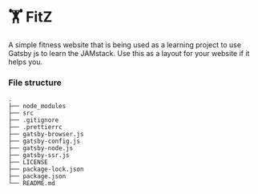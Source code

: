 # 🏋️ FitZ

A simple fitness website that is being used as a learning project to use Gatsby js to learn the JAMstack. Use this as a layout for your website if it helps you.

### File structure

    .
    ├── node_modules
    ├── src
    ├── .gitignore
    ├── .prettierrc
    ├── gatsby-browser.js
    ├── gatsby-config.js
    ├── gatsby-node.js
    ├── gatsby-ssr.js
    ├── LICENSE
    ├── package-lock.json
    ├── package.json
    └── README.md